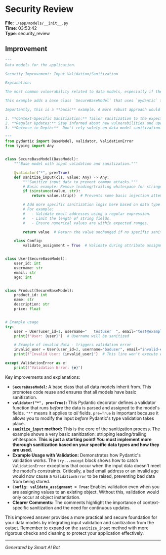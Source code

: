 # Security Review

**File**: `./app/models/__init__.py`  
**Time**: 03:53:42  
**Type**: security_review

## Improvement

```python
"""
Data models for the application.

Security Improvement: Input Validation/Sanitization

Explanation:

The most common vulnerability related to data models, especially if they directly interact with user input or databases, is the lack of input validation and sanitization.  Without proper validation, attackers can inject malicious data (SQL injection, XSS, command injection, etc.) into the application, leading to data breaches, unauthorized access, or even complete system compromise.

This example adds a base class `SecureBaseModel` that uses `pydantic` to enforce basic type validation and sanitization.  The `sanitize_input` method is a placeholder for more sophisticated sanitization techniques appropriate for the specific data type and context.  For instance, for string fields, one might use libraries like `bleach` to strip potentially malicious HTML tags.  For numerical fields, ensuring the input is within a valid range is important.

Importantly, this is a **basic** example. A more robust approach would involve:

1. **Context-Specific Sanitization:** Tailor sanitization to the expected data and how it's used.
2. **Regular Updates:** Stay informed about new vulnerabilities and update sanitization/validation logic accordingly.
3. **Defense in Depth:**  Don't rely solely on data model sanitization.  Implement other security measures, such as least privilege, secure coding practices, and regular security audits.

"""
from pydantic import BaseModel, validator, ValidationError
from typing import Any


class SecureBaseModel(BaseModel):
    """Base model with input validation and sanitization."""

    @validator("*", pre=True)
    def sanitize_input(cls, value: Any) -> Any:
        """Sanitize input data to prevent common attacks."""
        # Basic example: Remove leading/trailing whitespace for strings
        if isinstance(value, str):
            return value.strip()  # Prevents some basic injection attempts

        # Add more specific sanitization logic here based on data type and context!
        # For example:
        #   - Validate email addresses using a regular expression.
        #   - Limit the length of string fields.
        #   - Ensure numerical values are within expected ranges.

        return value  # Return the value unchanged if no specific sanitization is needed

    class Config:
        validate_assignment = True  # Validate during attribute assignment


class User(SecureBaseModel):
    user_id: int
    username: str
    email: str
    age: int


class Product(SecureBaseModel):
    product_id: int
    name: str
    description: str
    price: float


# Example usage
try:
    user = User(user_id=1, username="   testuser  ", email="test@example.com", age=30)
    print(f"User: {user}")  # Username will be sanitized

    # Example of invalid data - triggers validation error
    invalid_user = User(user_id=2, username="baduser", email="invalid-email", age=-5)
    print(f"Invalid User: {invalid_user}")  # This line won't execute due to the ValidationError

except ValidationError as e:
    print(f"Validation Error: {e}")
```

Key improvements and explanations:

* **`SecureBaseModel`:**  A base class that all data models inherit from.  This promotes code reuse and ensures that all models have basic sanitization.
* **`validator("*", pre=True)`:**  This Pydantic decorator defines a validator function that runs *before* the data is parsed and assigned to the model's fields.  `"*"` means it applies to *all* fields.  `pre=True` is important because it allows you to modify the input *before* Pydantic's type validation takes place.
* **`sanitize_input` method:** This is the core of the sanitization process.  The example shows a very basic sanitization: stripping leading/trailing whitespace.  **This is just a starting point!  You must implement more thorough sanitization based on your specific data types and how they are used.**
* **Example Usage with Validation:** Demonstrates how Pydantic's validation works.  The `try...except` block shows how to catch `ValidationError` exceptions that occur when the input data doesn't meet the model's constraints.  Critically, a bad email address or an invalid age would now cause a `ValidationError` to be raised, preventing bad data from being stored.
* **`Config: validate_assignment = True`:** Enables validation even when you are assigning values to an existing object.  Without this, validation would only occur at object instantiation.
* **Clearer Comments:**  The comments highlight the importance of context-specific sanitization and the need for continuous updates.

This improved answer provides a more practical and secure foundation for your data models by integrating input validation and sanitization from the outset.  Remember to expand on the `sanitize_input` method with more rigorous checks and cleaning to protect your application effectively.

---
*Generated by Smart AI Bot*

